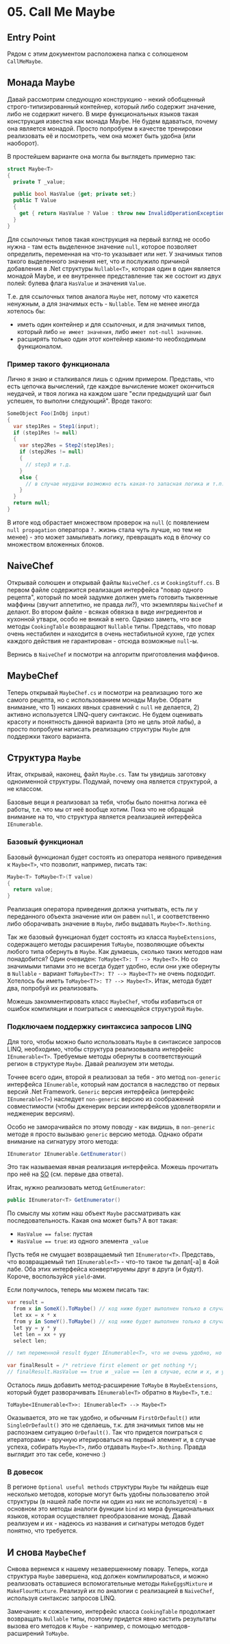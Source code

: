# 05. Call Me Maybe

## Entry Point

Рядом с этим документом расположена папка с солюшеном `CallMeMaybe`.

## Монада Maybe

Давай рассмотрим следующую конструкцию - некий обобщенный строго-типизированный контейнер, который либо содержит значение, либо не содержит ничего. В мире функциональных языков такая конструкция известна как монада Maybe. Не будем вдаваться, почему она является монадой. Просто попробуем в качестве тренировки реализовать её и посмотреть, чем она может быть удобна (или наоборот).

В простейшем варианте она могла бы выглядеть примерно так:

```cs
struct Maybe<T>
{
  private T _value;

  public bool HasValue {get; private set;}
  public T Value
  {
    get { return HasValue ? Value : throw new InvalidOperationException()};
  }
}
```

Для ссылочных типов такая конструкция на первый взгляд не особо нужна - там есть выделенное значение `null`, которое позволяет определить, переменная на что-то указывает или нет. У значимых типов такого выделенного значения нет, что и послужило причиной добавления в .Net структуры `Nullable<T>`, которая один в один является монадой Maybe, и ее внутреннее представление так же состоит из двух полей: булева флага `HasValue` и значения `Value`.

Т.е. для ссылочных типов аналога `Maybe` нет, потому что кажется ненужным, а для значимых есть - `Nullable`. Тем не менее иногда хотелось бы:

- иметь один контейнер и для ссылочных, и для значимых типов, который либо `не имеет значения`, либо `имеет not-null значение`.
- расширять только один этот контейнер каким-то необходимым функционалом.

### Пример такого функционала

Лично я знаю и сталкивался лишь с одним примером. Представь, что есть цепочка вычислений, где каждое вычисление может окончиться неудачей, и твоя логика на каждом шаге "если предыдущий шаг был успешен, то выполни следующий". Вроде такого:

```cs
SomeObject Foo(InObj input)
{
  var step1Res = Step1(input);
  if (step1Res != null)
  {
    var step2Res = Step2(step1Res);
    if (step2Res != null)
    {
      // step3 и т.д.
    }
    else {
      // в случае неудачи возможно есть какая-то запасная логика и т.п.
    }
  }
  return null;
}
```

В итоге код обрастает множеством проверок на `null` (с появлением `null propagation` оператора `?.` жизнь стала чуть лучше, но тем не менее) - это может замыливать логику, превращать код в ёлочку со множеством вложенных блоков.

## NaiveChef

Открывай солюшен и открывай файлы `NaiveChef.cs` и `CookingStuff.cs`. В первом файле содержится реализация интерфейса "повар одного рецепта", который по моей задумке должен уметь готовить тыквенные маффины (звучит аппетитно, не правда ли?), что экземпляры `NaiveChef` и делают. Во втором файле - всякая обвязка в виде ингредиентов и кухонной утвари, особо не вникай в него. Однако заметь, что все методы `CookingTable` возвращают `Nullable` типы. Представь, что повар очень нестабилен и находится в очень нестабильной кухне, где успех каждого действия не гарантирован - отсюда возможные `null`-ы.

Вернись в `NaiveChef` и посмотри на алгоритм приготовления маффинов.

## MaybeChef

Теперь открывай `MaybeChef.cs` и посмотри на реализацию того же самого рецепта, но с использованием монады Maybe. Обрати внимание, что 1) никаких явных сравнений с `null` не делается, 2) активно используется LINQ-query синтаксис. Не будем оценивать красоту и понятность данной варианта (это не цель этой лабы), а просто попробуем написать реализацию структуры `Maybe` для поддержки такого варианта.

## Структура `Maybe`

Итак, открывай, наконец, файл `Maybe.cs`. Там ты увидишь заготовку одноименной структуры. Подумай, почему она является структурой, а не классом.

Базовые вещи я реализовал за тебя, чтобы было понятна логика её работы, т.е. что мы от неё вообще хотим. Пока что не обращай внимание на то, что структура является реализацией интерфейса `IEnumerable`.

### Базовый функционал

Базовый функционал будет состоять из оператора неявного приведения к `Maybe<T>`, что позволит, например, писать так:

```cs
Maybe<T> ToMaybe<T>(T value)
{
  return value;
}
```

Реализация оператора приведения должна учитывать, есть ли у переданного объекта значение или он равен `null`, и соответственно либо оборачивать значение в `Maybe`, либо выдавать `Maybe<T>.Nothing`.

Так же базовый функционал будет состоять из класса `MaybeExtensions`, содержащего методы расширения `ToMaybe`, позволяющие объекты любого типа обернуть в `Maybe`. Как думаешь, сколько таких методов нам понадобится? Один очевиден: `ToMaybe<T>: T --> Maybe<T>`. Но со значимыми типами это не всегда будет удобно, если они уже обернуты в `Nullable` - вариант `ToMaybe<T?>: T? --> Maybe<T?>` не очень подходит. Хотелось бы иметь `ToMaybe<T?>: T? --> Maybe<T>`. Итак, метода будет два, попробуй их реализовать.

Можешь закомментировать класс `MaybeChef`, чтобы избавиться от ошибок компиляции и поиграться с имеющейся структурой `Maybe`.

### Подключаем поддержку синтаксиса запросов LINQ

Для того, чтобы можно было использовать `Maybe` в синтаксисе запросов LINQ, необходимо, чтобы структура реализовывала интерфейс `IEnumerable<T>`. Требуемые методы обернуты в соответствующий регион в структуре `Maybe`. Давай реализуем эти методы.

Точнее всего один, второй я реализовал за тебя - это метод `non-generic` интерфейса `IEnumerable`, который нам достался в наследство от первых версий .Net Framework. `Generic` версия интерфейса (интерфейс `IEnumerable<T>`) наследует `non-generic` версию из соображений совместимости (чтобы дженерик версии интерфейсов удовлетворяли и недженерик версиям).

Особо не заморачивайся по этому поводу - как видишь, в `non-generic` методе я просто вызываю `generic` версию метода. Однако обрати внимание на сигнатуру этого метода:

```cs
IEnumerator IEnumerable.GetEnumerator()
```

Это так называемая явная реализация интерфейса. Можешь прочитать про неё на [SO](https://stackoverflow.com/a/4103445/1094048) (см. первые два ответа).

Итак, нужно реализовать метод `GetEnumerator`:

```cs
public IEnumerator<T> GetEnumerator()
```

По смыслу мы хотим наш объект `Maybe` рассматривать как последовательность. Какая она может быть? А вот такая:

- `HasValue == false`: пустая
- `HasValue == true`: из одного элемента `_value`

Пусть тебя не смущает возвращаемый тип `IEnumerator<T>`. Представь, что возвращаемый тип `IEnumerable<T>` - что-то такое ты делал[-а] в 4ой лабе. Оба этих интерфейса конвертируемы друг в друга (и будут). Короче, воспользуйся `yield`-ами.

Если получилось, теперь мы можем писать так:

```cs
var result =
  from x in SomeX().ToMaybe() // код ниже будет выполнен только в случае, если SomeX().ToMaybe() != Maybe<T>.Nothing
  let xx = x * x
  from y in SomeY().ToMaybe() // код ниже будет выполнен только в случае, если и SomeY().ToMaybe() != Maybe<T>.Nothing
  let yy = y * y
  let len = xx + yy
  select len;

// тип переменной result будет IEnumerable<T>, что не очень удобно, но неотвратимо :(

var finalResult = /* retrieve first element or get nothing */;
// finalResult.HasValue == true и _value == len в случае, если и x, и y имели значение, иначе result == Maybe<T>.Nothing
```

Осталось лишь добавить метод-расширение `ToMaybe` в `MaybeExtensions`, который будет разворачивать `IEnumerable<T>` обратно в `Maybe<T>`, т.е.:

`ToMaybe<IEnumerable<T>>: IEnumerable<T> --> Maybe<T>`

Оказывается, это не так удобно, и обычным `FirstOrDefault()` или `SingleOrDefault()` это не сделаешь, т.к. для значимых типов мы не распознаем ситуацию `OrDefault()`. Так что придется поиграться с итераторами - вручную итерироваться на первый элемент и, в случае успеха, собирать `Maybe<T>`, либо отдавать `Maybe<T>.Nothing`. Правда выглядит это так себе, конечно :) 

### В довесок

В регионе `Optional useful methods` структуры `Maybe` ты найдешь еще несколько методов, которые могут быть удобны пользователю этой структуры (в нашей лабе почти ни один из них не используется) - в основном это методы аналоги функции `bind` из мира функциональных языков, которая осуществляет преобразование монад. Давай реализуем и их - надеюсь из названия и сигнатуры методов будет понятно, что требуется.

## И снова `MaybeChef`

Снвова вернемся к нашему незавершенному повару. Теперь, когда структура `Maybe` завершена, код должен компилироваться, и можно реализовать оставшиеся вспомогательные методы `MakeEggsMixture` и `MakeFlourMixture`. Реализуй их по аналогии с реализацией в `NaiveChef`, используя синтаксис запросов LINQ.

Замечание: к сожалению, интерфейс класса `CookingTable` продолжает возвращать `Nullable` типы, поэтому придется явно кастить результаты вызова его методов к `Maybe` - например, с помощью методов-расширений `ToMaybe`.